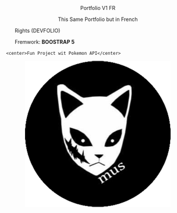 <center>  Portfolio V1 FR   </center>
 
<center><p> This Same Portfolio but in French </p> </center>

<ul>
     <p>Rights (DEVFOLIO) </p>
     <p>Fremwork: <strong>BOOSTRAP 5 </strong> </p>

  </ul>   

    <center>Fun Project wit Pokemon API</center>
<p align="center">
  <img    height=400px  widith=400px     src="https://github.com/Mus9617/PortfolioFR/raw/main/assets/img/kimetsumus2.png" alt="Pikachu" >
</p>


     